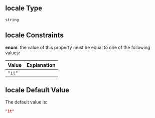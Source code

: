 ## locale Type

`string`

## locale Constraints

**enum**: the value of this property must be equal to one of the following values:

| Value  | Explanation |
| :----- | :---------- |
| `"it"` |             |

## locale Default Value

The default value is:

```json
"it"
```
